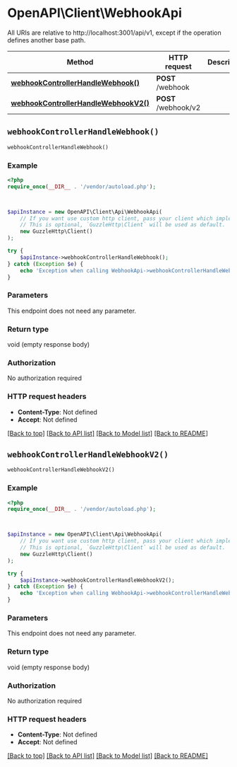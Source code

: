 # OpenAPI\Client\WebhookApi

All URIs are relative to http://localhost:3001/api/v1, except if the operation defines another base path.

| Method | HTTP request | Description |
| ------------- | ------------- | ------------- |
| [**webhookControllerHandleWebhook()**](WebhookApi.md#webhookControllerHandleWebhook) | **POST** /webhook |  |
| [**webhookControllerHandleWebhookV2()**](WebhookApi.md#webhookControllerHandleWebhookV2) | **POST** /webhook/v2 |  |


## `webhookControllerHandleWebhook()`

```php
webhookControllerHandleWebhook()
```



### Example

```php
<?php
require_once(__DIR__ . '/vendor/autoload.php');



$apiInstance = new OpenAPI\Client\Api\WebhookApi(
    // If you want use custom http client, pass your client which implements `GuzzleHttp\ClientInterface`.
    // This is optional, `GuzzleHttp\Client` will be used as default.
    new GuzzleHttp\Client()
);

try {
    $apiInstance->webhookControllerHandleWebhook();
} catch (Exception $e) {
    echo 'Exception when calling WebhookApi->webhookControllerHandleWebhook: ', $e->getMessage(), PHP_EOL;
}
```

### Parameters

This endpoint does not need any parameter.

### Return type

void (empty response body)

### Authorization

No authorization required

### HTTP request headers

- **Content-Type**: Not defined
- **Accept**: Not defined

[[Back to top]](#) [[Back to API list]](../../README.md#endpoints)
[[Back to Model list]](../../README.md#models)
[[Back to README]](../../README.md)

## `webhookControllerHandleWebhookV2()`

```php
webhookControllerHandleWebhookV2()
```



### Example

```php
<?php
require_once(__DIR__ . '/vendor/autoload.php');



$apiInstance = new OpenAPI\Client\Api\WebhookApi(
    // If you want use custom http client, pass your client which implements `GuzzleHttp\ClientInterface`.
    // This is optional, `GuzzleHttp\Client` will be used as default.
    new GuzzleHttp\Client()
);

try {
    $apiInstance->webhookControllerHandleWebhookV2();
} catch (Exception $e) {
    echo 'Exception when calling WebhookApi->webhookControllerHandleWebhookV2: ', $e->getMessage(), PHP_EOL;
}
```

### Parameters

This endpoint does not need any parameter.

### Return type

void (empty response body)

### Authorization

No authorization required

### HTTP request headers

- **Content-Type**: Not defined
- **Accept**: Not defined

[[Back to top]](#) [[Back to API list]](../../README.md#endpoints)
[[Back to Model list]](../../README.md#models)
[[Back to README]](../../README.md)
